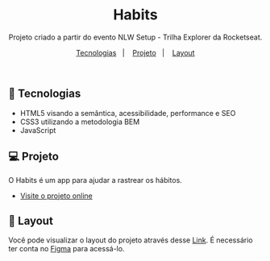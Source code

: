 <h1 align="center"> Habits </h1>

<p align="center">
Projeto criado a partir do evento NLW Setup - Trilha Explorer da Rocketseat.<br/>
</p>

<p align="center">
  <a href="#-tecnologias">Tecnologias</a>&nbsp;&nbsp;&nbsp;|&nbsp;&nbsp;&nbsp;
  <a href="#-projeto">Projeto</a>&nbsp;&nbsp;&nbsp;|&nbsp;&nbsp;&nbsp;
  <a href="#-layout">Layout</a>
</p>

<br>

## 🚀 Tecnologias

- HTML5 visando a semântica, acessibilidade, performance e SEO
- CSS3 utilizando a metodologia BEM
- JavaScript

## 💻 Projeto

O Habits é um app para ajudar a rastrear os hábitos.

- [Visite o projeto online](https://iasmincorrea.github.io/Habits/)

## 🔖 Layout

Você pode visualizar o layout do projeto através desse [Link](https://www.figma.com/community/file/1195327109778210238). É necessário ter conta no [Figma](https://figma.com) para acessá-lo.
